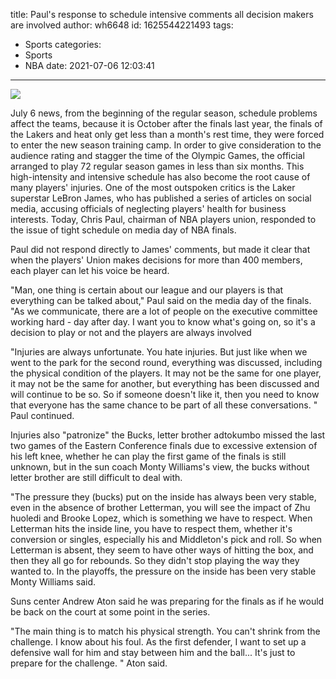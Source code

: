 title: Paul's response to schedule intensive comments  all decision makers are involved
author: wh6648
id: 1625544221493
tags: 
- Sports
categories: 
- Sports
- NBA
date: 2021-07-06 12:03:41
---
![](https://p5.itc.cn/q_70/images01/20210706/4fcdf8a56e414484bfa8e0b62a4ed8a0.jpeg)


July 6 news, from the beginning of the regular season, schedule problems affect the teams, because it is October after the finals last year, the finals of the Lakers and heat only get less than a month's rest time, they were forced to enter the new season training camp. In order to give consideration to the audience rating and stagger the time of the Olympic Games, the official arranged to play 72 regular season games in less than six months. This high-intensity and intensive schedule has also become the root cause of many players' injuries. One of the most outspoken critics is the Laker superstar LeBron James, who has published a series of articles on social media, accusing officials of neglecting players' health for business interests. Today, Chris Paul, chairman of NBA players union, responded to the issue of tight schedule on media day of NBA finals.

Paul did not respond directly to James' comments, but made it clear that when the players' Union makes decisions for more than 400 members, each player can let his voice be heard.

"Man, one thing is certain about our league and our players is that everything can be talked about," Paul said on the media day of the finals. "As we communicate, there are a lot of people on the executive committee working hard - day after day. I want you to know what's going on, so it's a decision to play or not and the players are always involved

"Injuries are always unfortunate. You hate injuries. But just like when we went to the park for the second round, everything was discussed, including the physical condition of the players. It may not be the same for one player, it may not be the same for another, but everything has been discussed and will continue to be so. So if someone doesn't like it, then you need to know that everyone has the same chance to be part of all these conversations. " Paul continued.

Injuries also "patronize" the Bucks, letter brother adtokumbo missed the last two games of the Eastern Conference finals due to excessive extension of his left knee, whether he can play the first game of the finals is still unknown, but in the sun coach Monty Williams's view, the bucks without letter brother are still difficult to deal with.

"The pressure they (bucks) put on the inside has always been very stable, even in the absence of brother Letterman, you will see the impact of Zhu huoledi and Brooke Lopez, which is something we have to respect. When Letterman hits the inside line, you have to respect them, whether it's conversion or singles, especially his and Middleton's pick and roll. So when Letterman is absent, they seem to have other ways of hitting the box, and then they all go for rebounds. So they didn't stop playing the way they wanted to. In the playoffs, the pressure on the inside has been very stable Monty Williams said.

Suns center Andrew Aton said he was preparing for the finals as if he would be back on the court at some point in the series.

"The main thing is to match his physical strength. You can't shrink from the challenge. I know about his foul. As the first defender, I want to set up a defensive wall for him and stay between him and the ball... It's just to prepare for the challenge. " Aton said.

